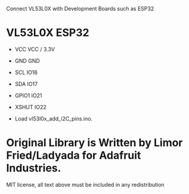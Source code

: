 Connect VL53L0X with Development Boards such as ESP32

# VL53L0X       ESP32

- VCC           VCC / 3.3V
- GND           GND
- SCL           IO16
- SDA           IO17
- GPIO1         IO21
- XSHUT         IO22

- Load vl53l0x_add_i2C_pins.ino.

# Original Library is Written by Limor Fried/Ladyada for Adafruit Industries.
MIT license, all text above must be included in any redistribution
